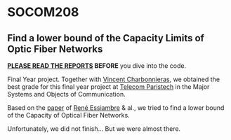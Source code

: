 # SOCOM208
## Find a lower bound of the Capacity Limits of Optic Fiber Networks

**[PLEASE READ THE REPORTS](https://drive.google.com/open?id=0B4-sjPft_IJGdkE0aklRaFdLQ2s) BEFORE** you dive into the code.

Final Year project. Together with [Vincent Charbonnieras](https://www.facebook.com/vincent.charbonnieras?ref=br_rs), 
we obtained the best grade for this final year project at [Telecom Paristech](https://www.telecom-paristech.fr/eng) in the Major Systems and Objects of Communication.

Based on the [paper](http://ieeexplore.ieee.org/document/5420239/?reload=true) of [René Essiambre](https://www.linkedin.com/in/rene-jean-essiambre-075302/)
& al., we tried to find a lower bound of the Capacity of Optical Fiber Networks. 

Unfortunately, we did not finish... But we were almost there.
